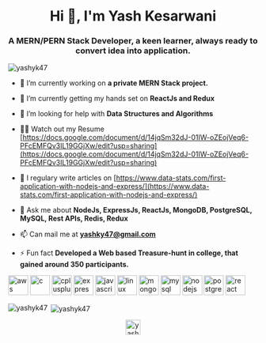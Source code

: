 <h1 align="center">Hi 👋, I'm Yash Kesarwani</h1>
<h3 align="center">A MERN/PERN Stack Developer, a keen learner, always ready to convert idea into application.</h3>

<p align="left"> <img src="https://komarev.com/ghpvc/?username=yashyk47" alt="yashyk47" /> </p>

- 🔭 I’m currently working on **a private MERN Stack project.**

- 🌱 I’m currently getting my hands set on **ReactJs and Redux**

- 🤝 I’m looking for help with **Data Structures and Algorithms**

- 👨‍💻 Watch out my Resume [https://docs.google.com/document/d/14jqSm32dJ-01IW-oZEojVeq6-PFcEMFQv3IL19GGjXw/edit?usp=sharing](https://docs.google.com/document/d/14jqSm32dJ-01IW-oZEojVeq6-PFcEMFQv3IL19GGjXw/edit?usp=sharing)

- 📝 I regulary write articles on [https://www.data-stats.com/first-application-with-nodejs-and-express/](https://www.data-stats.com/first-application-with-nodejs-and-express/)

- 💬 Ask me about **NodeJs, ExpressJs, ReactJs, MongoDB, PostgreSQL, MySQL, Rest APIs, Redis, Redux**

- 📫 Can mail me at **yashky47@gmail.com**

- ⚡ Fun fact **Developed a Web based Treasure-hunt in college, that gained around 350 participants.**

<p align="left"><img src="https://devicons.github.io/devicon/devicon.git/icons/amazonwebservices/amazonwebservices-original-wordmark.svg" alt="aws" width="40" height="40"/> <img src="https://devicons.github.io/devicon/devicon.git/icons/c/c-original.svg" alt="c" width="40" height="40"/> <img src="https://devicons.github.io/devicon/devicon.git/icons/cplusplus/cplusplus-original.svg" alt="cplusplus" width="40" height="40"/> <img src="https://devicons.github.io/devicon/devicon.git/icons/express/express-original-wordmark.svg" alt="express" width="40" height="40"/> <img src="https://devicons.github.io/devicon/devicon.git/icons/javascript/javascript-original.svg" alt="javascript" width="40" height="40"/> <img src="https://devicons.github.io/devicon/devicon.git/icons/linux/linux-original.svg" alt="linux" width="40" height="40"/> <img src="https://devicons.github.io/devicon/devicon.git/icons/mongodb/mongodb-original-wordmark.svg" alt="mongodb" width="40" height="40"/> <img src="https://devicons.github.io/devicon/devicon.git/icons/mysql/mysql-original-wordmark.svg" alt="mysql" width="40" height="40"/> <img src="https://devicons.github.io/devicon/devicon.git/icons/nodejs/nodejs-original-wordmark.svg" alt="nodejs" width="40" height="40"/> <img src="https://devicons.github.io/devicon/devicon.git/icons/postgresql/postgresql-original-wordmark.svg" alt="postgresql" width="40" height="40"/> <img src="https://devicons.github.io/devicon/devicon.git/icons/react/react-original-wordmark.svg" alt="react" width="40" height="40"/></p>

<p><img align="left" src="https://github-readme-stats.vercel.app/api/top-langs/?username=yashyk47&layout=compact" alt="yashyk47" /></p>

<p>&nbsp;<img align="center" src="https://github-readme-stats.vercel.app/api?username=yashyk47&show_icons=true" alt="yashyk47" /></p>

<p align="center">
<a href="https://linkedin.com/in/yashyk47" target="blank"><img align="center" src="https://cdn.jsdelivr.net/npm/simple-icons@3.0.1/icons/linkedin.svg" alt="yashyk47" height="30" width="30" /></a>
</p>
